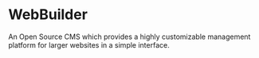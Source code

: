 # WebBuilder
An Open Source CMS which provides a highly customizable management platform for larger websites in a simple interface.

